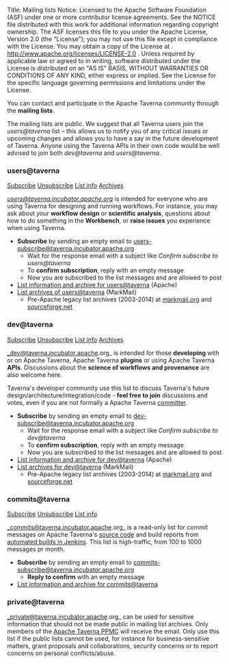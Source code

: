 Title:     Mailing lists
Notice:    Licensed to the Apache Software Foundation (ASF) under one
           or more contributor license agreements.  See the NOTICE file
           distributed with this work for additional information
           regarding copyright ownership.  The ASF licenses this file
           to you under the Apache License, Version 2.0 (the
           "License"); you may not use this file except in compliance
           with the License.  You may obtain a copy of the License at
           .
             http://www.apache.org/licenses/LICENSE-2.0
           .
           Unless required by applicable law or agreed to in writing,
           software distributed under the License is distributed on an
           "AS IS" BASIS, WITHOUT WARRANTIES OR CONDITIONS OF ANY
           KIND, either express or implied.  See the License for the
           specific language governing permissions and limitations
           under the License.

You can contact and participate in the Apache Taverna community through the **mailing lists**.

The mailing lists are public. We suggest that all Taverna users join the _users@taverna_ list
– this allows us to notify you of any critical issues or upcoming changes and allows you to have
a say in the future development of Taverna. Anyone using the Taverna APIs in their own code
would be well advised to join both _dev@taverna_ and _users@taverna_.




<a name="users"></a>
### users@taverna

<div>
<a class="btn btn-primary" href="mailto:users-subscribe@taverna.incubator.apache.org" role="button">Subscribe</a>
<a class="btn btn-default" href="mailto:users-unsubscribe@taverna.incubator.apache.org" role="button">Unsubscribe</a>
<a class="btn btn-default" href="http://mail-archives.apache.org/mod_mbox/incubator-taverna-users/" role="button">List info</a>
<a class="btn btn-default" href="http://apache-taverna-users.markmail.org/search/?q=" role="button">Archives</a>
</div>

*users@taverna.incubator.apache.org* is intended for everyone who are using Taverna for
designing and running workflows. For instance, you may ask about your **workflow design** or **scientific analysis**,
questions about how to do something in the **Workbench**, or **raise issues** you experience when using Taverna.

  - **Subscribe** by sending an empty email to [users-subscribe@taverna.incubator.apache.org](mailto:users-subscribe@taverna.incubator.apache.org)
     - Wait for the response email with a subject like *Confirm subscribe to users@taverna*
     - To **confirm subscription**, reply with an empty message
     - Now you are subscribed to the list messages and are allowed to post
  - [List information and archive for users@taverna](http://mail-archives.apache.org/mod_mbox/incubator-taverna-users/) (Apache)
  - [List archives of users@taverna](http://apache-taverna-users.markmail.org/search/?q=) (MarkMail)
    - Pre-Apache legacy list archives (2003-2014) at [markmail.org](http://markmail.org/search/?q=#query:%20list%3Anet.sourceforge.lists.taverna-users) and  [sourceforge.net](http://sourceforge.net/p/taverna/mailman/taverna-users/)

<a name="dev"></a>
### dev@taverna

<a class="btn btn-primary" href="mailto:dev-subscribe@taverna.incubator.apache.org" role="button">Subscribe</a>
<a class="btn btn-default" href="mailto:dev-unsubscribe@taverna.incubator.apache.org" role="button">Unsubscribe</a>
<a class="btn btn-default" href="http://mail-archives.apache.org/mod_mbox/incubator-taverna-dev/" role="button">List info</a>
<a class="btn btn-default" href="http://apache-taverna-dev.markmail.org/search/?q=" role="button">Archives</a>

_dev@taverna.incubator.apache.org_ is intended for those **developing** with or on Apache Taverna,
Apache Taverna **plugins** or using Apache Taverna **APIs**. Discussions about the **science of workflows and provenance**
are also welcome here.

Taverna's developer community use this list to discuss Taverna's future design/architecture/integration/code -
**feel free to join** discussions and votes, even if you are not formally a Apache Taverna [committer](/community).


  - **Subscribe** by sending an empty email to [dev-subscribe@taverna.incubator.apache.org](mailto:dev-subscribe@taverna.incubator.apache.org)
     - Wait for the response email with a subject like *Confirm subscribe to dev@taverna*
     - To **confirm subscription**, reply with an empty message
     - Now you are subscribed to the list messages and are allowed to post
  - [List information and archive for dev@taverna](http://mail-archives.apache.org/mod_mbox/incubator-taverna-dev/) (Apache)
  - [List archives for dev@taverna](http://apache-taverna-dev.markmail.org/search/?q=) (MarkMail)
    - Pre-Apache legacy list archives (2003-2014) at [markmail.org](http://markmail.org/search/?q=#query:%20list%3Anet.sourceforge.lists.taverna-hackers) and  [sourceforge.net](http://sourceforge.net/p/taverna/mailman/taverna-hackers/)


<a name="commits"></a>
### commits@taverna

<a class="btn btn-primary" href="mailto:commits-subscribe@taverna.incubator.apache.org" role="button">Subscribe</a>
<a class="btn btn-default" href="mailto:commits-unsubscribe@taverna.incubator.apache.org" role="button">Unsubscribe</a>
<a class="btn btn-default" href="http://mail-archives.apache.org/mod_mbox/incubator-taverna-dev/" role="button">List info</a>


_commits@taverna.incubator.apache.org_ is a read-only list for commit messages on Apache Taverna's [source code](/code/)
and build reports from [automated builds in Jenkins](https://builds.apache.org/user/stain/my-views/view/taverna/).
This list is high-traffic, from 100 to 1000 messages pr month.

  - **Subscribe** by sending an empty email to [commits-subscribe@taverna.incubator.apache.org](mailto:commits-subscribe@taverna.incubator.apache.org)
    - **Reply to confirm** with an empty message
  - [List information and archive for commits@taverna](http://mail-archives.apache.org/mod_mbox/incubator-taverna-commits/)


<a name="private"></a>
### private@taverna

_private@taverna.incubator.apache.org_ can be used for sensitive information that should not be made public
in mailing list archives. Only members of the [Apache Taverna PPMC](/about/) will receive the email. Only use this list
if the public lists cannot be used, for instance for business-sensitive matters, grant proposals and collaborations,
security concerns or to report concerns on personal conflicts/abuse.
